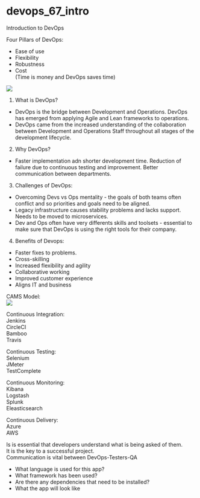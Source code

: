 # devops_67_intro
Introduction to DevOps  

Four Pillars of DevOps:  
- Ease of use  
- Flexibility  
- Robustness  
- Cost  
(Time is money and DevOps saves time)

<img src="https://assets.botmetric.com/wp-content/uploads/2017/11/Ingraphics-devops-to-agile-491x285.png">

1. What is DevOps?  
- DevOps is the bridge between Development and Operations. DevOps has emerged from applying Agile and Lean frameworks to operations.  
- DevOps came from the increased understanding of the collaboration between Development and Operations Staff throughout all stages of the development lifecycle.  

2. Why DevOps?  
- Faster implementation adn shorter development time. Reduction of failure due to continuous testing and improvement. Better communication between departments.  

3. Challenges of DevOps:  
- Overcoming Devs vs Ops mentality - the goals of both teams often conflict and so priorities and goals need to be aligned.  
- Legacy infrastructure causes stability problems and lacks support. Needs to be moved to microservices.  
- Dev and Ops often have very differents skills and toolsets - essential to make sure that DevOps is using the right tools for their company.  

4. Benefits of Devops:
- Faster fixes to problems.  
- Cross-skilling  
- Increased flexibility and agility  
- Collaborative working  
- Improved customer experience  
- Aligns IT and business  

CAMS Model:  
<img src="https://squadex.com/wp-content/uploads/2019/04/info-info1-02-1.png">


Continuous Integration:  
Jenkins  
CircleCI  
Bamboo  
Travis  

Continuous Testing:  
Selenium  
JMeter  
TestComplete  

Continuous Monitoring:  
Kibana  
Logstash  
Splunk  
Eleasticsearch  

Continuous Delivery:  
Azure  
AWS  


Is is essential that developers understand what is being asked of them.  
It is the key to a successful project.  
Communication is vital between DevOps-Testers-QA  
- What language is used for this app?  
- What framework has been used?  
- Are there any dependencies that need to be installed?  
- What the app will look like  
